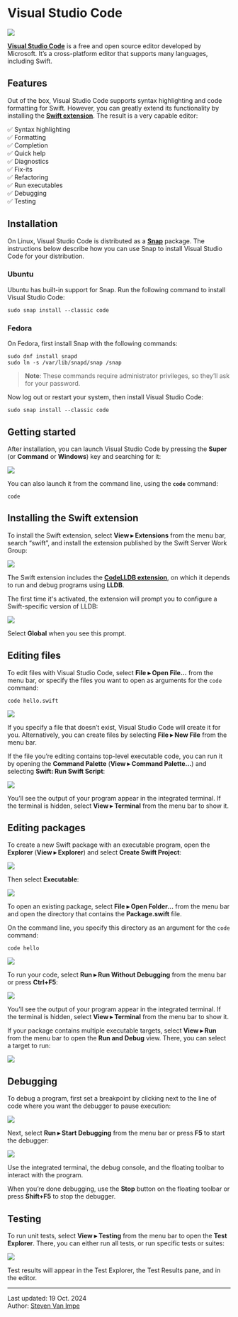 # Visual Studio Code

![](vscode.png)

[**Visual Studio Code**](https://code.visualstudio.com) is a free and open source editor developed by Microsoft. It’s a cross-platform editor that supports many languages, including Swift.

## Features

Out of the box, Visual Studio Code supports syntax highlighting and code formatting for Swift. However, you can greatly extend its functionality by installing the [**Swift extension**](https://marketplace.visualstudio.com/items?itemName=sswg.swift-lang). The result is a very capable editor:

✅ Syntax highlighting \
✅ Formatting \
✅ Completion \
✅ Quick help \
✅ Diagnostics \
✅ Fix-its \
✅ Refactoring \
✅ Run executables \
✅ Debugging \
✅ Testing

## Installation

On Linux, Visual Studio Code is distributed as a [**Snap**](https://snapcraft.io) package. The instructions below describe how you can use Snap to install Visual Studio Code for your distribution.

### Ubuntu

Ubuntu has built-in support for Snap. Run the following command to install Visual Studio Code: 

```
sudo snap install --classic code
```

### Fedora

On Fedora, first install Snap with the following commands:

```
sudo dnf install snapd
sudo ln -s /var/lib/snapd/snap /snap
```

> **Note**: These commands require administrator privileges, so they’ll ask for your password.

Now log out or restart your system, then install Visual Studio Code:

```
sudo snap install --classic code
```

## Getting started

After installation, you can launch Visual Studio Code by pressing the **Super** (or **Command** or **Windows**) key and searching for it:

![](launch.png)

You can also launch it from the command line, using the **`code`** command:

```
code
```

## Installing the Swift extension

To install the Swift extension, select **View ▸ Extensions** from the menu bar, search “swift”, and install the extension published by the Swift Server Work Group:

![](install-extension.png)

The Swift extension includes the [**CodeLLDB extension**](https://marketplace.visualstudio.com/items?itemName=vadimcn.vscode-lldb), on which it depends to run and debug programs using **LLDB**.

The first time it's activated, the extension will prompt you to configure a Swift-specific version of LLDB:

![](lldb.png)

Select **Global** when you see this prompt.

## Editing files

To edit files with Visual Studio Code, select **File ▸ Open File...** from the menu bar, or specify the files you want to open as arguments for the `code` command:

```
code hello.swift
```

![](open-file.png)

If you specify a file that doesn’t exist, Visual Studio Code will create it for you. Alternatively, you can create files by selecting **File ▸ New File** from the menu bar.

If the file you’re editing contains top-level executable code, you can run it by opening the **Command Palette** (**View ▸ Command Palette...**) and selecting **Swift: Run Swift Script**:

![](run-file.png)

You’ll see the output of your program appear in the integrated terminal. If the terminal is hidden, select **View ▸ Terminal** from the menu bar to show it.

## Editing packages

To create a new Swift package with an executable program, open the **Explorer** (**View ▸ Explorer**) and select **Create Swift Project**:

![](explorer.png)

Then select **Executable**:

![](create-package.png)

To open an existing package, select **File ▸ Open Folder...** from the menu bar and open the directory that contains the **Package.swift** file.

On the command line, you specify this directory as an argument for the `code` command:

```
code hello
```

![](open-package.png)

To run your code, select **Run ▸ Run Without Debugging** from the menu bar or press **Ctrl+F5**:

![](run-package.png)

You’ll see the output of your program appear in the integrated terminal. If the terminal is hidden, select **View ▸ Terminal** from the menu bar to show it.

If your package contains multiple executable targets, select **View ▸ Run** from the menu bar to open the **Run and Debug** view. There, you can select a target to run:

![](run-debug.png)

## Debugging

To debug a program, first set a breakpoint by clicking next to the line of code where you want the debugger to pause execution:

![](breakpoint.png)

Next, select **Run ▸ Start Debugging** from the menu bar or press **F5** to start the debugger:

![](debugging.png)

Use the integrated terminal, the debug console, and the floating toolbar to interact with the program.

When you’re done debugging, use the **Stop** button on the floating toolbar or press **Shift+F5** to stop the debugger.

## Testing

To run unit tests, select **View ▸ Testing** from the menu bar to open the **Test Explorer**. There, you can either run all tests, or run specific tests or suites:

![](testing.png)

Test results will appear in the Test Explorer, the Test Results pane, and in the editor.

---

Last updated: 19 Oct. 2024 \
Author: [Steven Van Impe](https://github.com/svanimpe)
